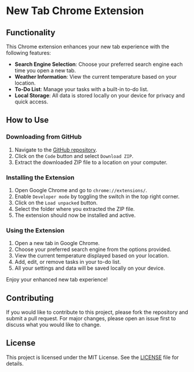 # New Tab Chrome Extension

## Functionality

This Chrome extension enhances your new tab experience with the following features:
- **Search Engine Selection**: Choose your preferred search engine each time you open a new tab.
- **Weather Information**: View the current temperature based on your location.
- **To-Do List**: Manage your tasks with a built-in to-do list.
- **Local Storage**: All data is stored locally on your device for privacy and quick access.

## How to Use

### Downloading from GitHub

1. Navigate to the [GitHub repository](https://github.com/your-repo-link).
2. Click on the `Code` button and select `Download ZIP`.
3. Extract the downloaded ZIP file to a location on your computer.

### Installing the Extension

1. Open Google Chrome and go to `chrome://extensions/`.
2. Enable `Developer mode` by toggling the switch in the top right corner.
3. Click on the `Load unpacked` button.
4. Select the folder where you extracted the ZIP file.
5. The extension should now be installed and active.

### Using the Extension

1. Open a new tab in Google Chrome.
2. Choose your preferred search engine from the options provided.
3. View the current temperature displayed based on your location.
4. Add, edit, or remove tasks in your to-do list.
5. All your settings and data will be saved locally on your device.

Enjoy your enhanced new tab experience!

## Contributing

If you would like to contribute to this project, please fork the repository and submit a pull request. For major changes, please open an issue first to discuss what you would like to change.

## License

This project is licensed under the MIT License. See the [LICENSE](LICENSE) file for details.